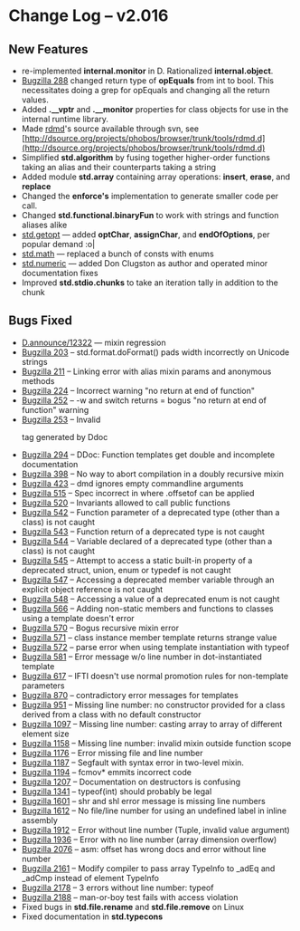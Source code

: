 # Change Log &ndash; v2.016

## New Features

* re-implemented **internal.monitor** in D. Rationalized **internal.object**.
* [Bugzilla 288](/bug/288) changed return type of **opEquals** from int to
  bool. This necessitates doing a grep for opEquals and changing all the
  return values.
* Added **.__vptr** and **.__monitor** properties for class objects for use
  in the internal runtime library.
* Made [rdmd](/rdmd)'s source available through svn, see
  [http://dsource.org/projects/phobos/browser/trunk/tools/rdmd.d](http://dsource.org/projects/phobos/browser/trunk/tools/rdmd.d)
* Simplified **std.algorithm** by fusing together higher-order functions
  taking an alias and their counterparts taking a string
* Added module **std.array** containing array operations: **insert**,
  **erase**, and **replace**
* Changed the **enforce's** implementation to generate smaller code per call.
* Changed **std.functional.binaryFun** to work with strings and function
  aliases alike
* [std.getopt](/phobos/std_getopt) &mdash; added **optChar**,
  **assignChar**, and **endOfOptions**, per popular demand :o|
* [std.math](/phobos/std_math) &mdash; replaced a bunch of consts with enums
* [std.numeric](/phobos/std_numeric) &mdash; added Don Clugston as author and
  operated minor documentation fixes
* Improved **std.stdio.chunks** to take an iteration tally in addition to the
  chunk

## Bugs Fixed

* [D.announce/12322]() &mdash; mixin regression
* [Bugzilla 203](/bug/203) &ndash; std.format.doFormat() pads width incorrectly on Unicode strings
* [Bugzilla 211](/bug/211) &ndash; Linking error with alias mixin params and anonymous methods
* [Bugzilla 224](/bug/224) &ndash; Incorrect warning "no return at end of function"
* [Bugzilla 252](/bug/252) &ndash; -w and switch returns = bogus "no return at end of function" warning
* [Bugzilla 253](/bug/253) &ndash; Invalid <dl> tag generated by Ddoc
* [Bugzilla 294](/bug/294) &ndash; DDoc: Function templates get double and incomplete documentation
* [Bugzilla 398](/bug/398) &ndash; No way to abort compilation in a doubly recursive mixin
* [Bugzilla 423](/bug/423) &ndash; dmd ignores empty commandline arguments
* [Bugzilla 515](/bug/515) &ndash; Spec incorrect in where .offsetof can be applied
* [Bugzilla 520](/bug/520) &ndash; Invariants allowed to call public functions
* [Bugzilla 542](/bug/542) &ndash; Function parameter of a deprecated type (other than a class) is not caught
* [Bugzilla 543](/bug/543) &ndash; Function return of a deprecated type is not caught
* [Bugzilla 544](/bug/544) &ndash; Variable declared of a deprecated type (other than a class) is not caught
* [Bugzilla 545](/bug/545) &ndash; Attempt to access a static built-in property of a deprecated struct, union, enum or typedef is not caught
* [Bugzilla 547](/bug/547) &ndash; Accessing a deprecated member variable through an explicit object reference is not caught
* [Bugzilla 548](/bug/548) &ndash; Accessing a value of a deprecated enum is not caught
* [Bugzilla 566](/bug/566) &ndash; Adding non-static members and functions to classes using a template doesn't error
* [Bugzilla 570](/bug/570) &ndash; Bogus recursive mixin error
* [Bugzilla 571](/bug/571) &ndash; class instance member template returns strange value
* [Bugzilla 572](/bug/572) &ndash; parse error when using template instantiation with typeof
* [Bugzilla 581](/bug/581) &ndash; Error message w/o line number in dot-instantiated template
* [Bugzilla 617](/bug/617) &ndash; IFTI doesn't use normal promotion rules for non-template parameters
* [Bugzilla 870](/bug/870) &ndash; contradictory error messages for templates
* [Bugzilla 951](/bug/951) &ndash; Missing line number: no constructor provided for a class derived from a class with no default constructor
* [Bugzilla 1097](/bug/1097) &ndash; Missing line number: casting array to array of different element size
* [Bugzilla 1158](/bug/1158) &ndash; Missing line number: invalid mixin outside function scope
* [Bugzilla 1176](/bug/1176) &ndash; Error missing file and line number
* [Bugzilla 1187](/bug/1187) &ndash; Segfault with syntax error in two-level mixin.
* [Bugzilla 1194](/bug/1194) &ndash; fcmov* emmits incorrect code
* [Bugzilla 1207](/bug/1207) &ndash; Documentation on destructors is confusing
* [Bugzilla 1341](/bug/1341) &ndash; typeof(int) should probably be legal
* [Bugzilla 1601](/bug/1601) &ndash; shr and shl error message is missing line numbers
* [Bugzilla 1612](/bug/1612) &ndash; No file/line number for using an undefined label in inline assembly
* [Bugzilla 1912](/bug/1912) &ndash; Error without line number (Tuple, invalid value argument)
* [Bugzilla 1936](/bug/1936) &ndash; Error with no line number (array dimension overflow)
* [Bugzilla 2076](/bug/2076) &ndash; asm: offset has wrong docs and error without line number
* [Bugzilla 2161](/bug/2161) &ndash; Modify compiler to pass array TypeInfo to _adEq and _adCmp instead of element TypeInfo
* [Bugzilla 2178](/bug/2178) &ndash; 3 errors without line number: typeof
* [Bugzilla 2188](/bug/2188) &ndash; man-or-boy test fails with access violation
* Fixed bugs in **std.file.rename** and **std.file.remove** on Linux
* Fixed documentation in **std.typecons**
